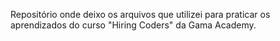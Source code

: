 Repositório onde deixo os arquivos que utilizei para praticar os aprendizados do curso "Hiring Coders" da Gama Academy.
